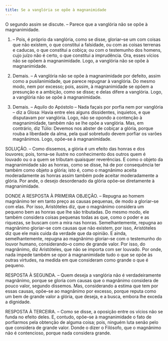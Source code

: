 ```yaml
---
title: Se a vanglória se opõe à magnanimidade
---
```


O segundo assim se discute. – Parece que a vanglória não se opõe à magnanimidade.  

1. – Pois, é próprio da vanglória, como se disse, gloriar–se um com coisas que não existem, o que constitui a falsidade, ou com as coisas terrenas e caducas, o que constitui a cobiça; ou com o testemunho dos homens, cujo juízo não é certo, o que constitui a imprudência. Ora, esses vícios não se opõem à magnanimidade. Logo, a vanglória não se opõe à magnanimidade.  

2. Demais. – A vanglória não se opõe à magnanimidade por defeito, assim como a pusilanimidade, que parece repugnar à vanglória. Do mesmo modo, nem por excesso; pois, assim, à magnanimidade se opõem a presunção e a ambição, como se disse; e delas difere a vanglória. Logo, a vanglória não se opõe à magnanimidade.  

3. Demais. – Aquilo do Apóstolo – Nada façais por porfia nem por vanglória – diz a Glosa: Havia entre eles alguns dissidentes, inquietos, e que disputavam por vanglória. Logo, não se opondo a contenção à magnanimidade, também não se lhe opõe a vanglória.  Mas, em contrário, diz Túlio: Devemos nos abster de cobiçar a glória, porque rouba a liberdade da alma, pela qual sobretudo devem porfiar os varões magnânimos. Logo, opõe–se à magnanimidade.  

SOLUÇÃO. – Como dissemos, a glória é um efeito das honras e dos louvores; pois, torna–se ilustre no conhecimento dos outros quem é louvado ou o a quem se tributam quaisquer reverências. E como o objeto da magnanimidade são as honras, como se disse, há de por consequência ter também como objeto a glória; isto é, como o magnânimo aceita moderadamente as honras assim também pode aceitar moderadamente a glória. Por ande, o desejo desordenado da glória opõe–se diretamente à magnanimidade.  

DONDE A RESPOSTA À PRIMEIRA OBJEÇÃO. – Repugna ao homem magnânimo ter em tanto preço as causas pequenas, de modo a gloriar–se com elas. Por isso, Aristóteles diz, que o magnânimo considera um pequeno bem as honras que lhe são tributadas. Do mesmo modo, ele também considera coisas pequenas todas as que, como o poder e as riquezas, se buscam com a mira nas honras. Semelhantemente, repugna ao magnânimo gloriar–se com causas que não existem, por isso, Aristóteles diz que ele mais cuida da verdade que da opinião. E ainda, semelhantemente, repugna ao magnânimo gloriar–se com o testemunho do louvor humano, considerando–o como de grande valor. Por isso, do magnânimo, diz Aristóteles, que não se importa com ser louvado. Por onde, nada impede também se opor à magnanimidade tudo o que se opõe às outras virtudes, na medida em que consideram como grande o que é pequeno.  

RESPOSTA À SEGUNDA. – Quem deseja a vanglória não é verdadeiramente magnânimo, porque se gloria com causas que o magnânimo considera de pouco valor, segundo dissemos. Mas, considerando a estima que tem por essas causas, opõe–se ao magnânimo por excesso, porque reputa como um bem de grande valor a glória, que deseja, e a busca, embora lhe exceda a dignidade.  

RESPOSTA À TERCEIRA. – Como se disse, a oposição entre os vícios não se funda no efeito deles. E, contudo, opõe–se à magnanimidade o fato de porfiarmos pela obtenção de alguma coisa; pois, ninguém luta senão pelo que considera de grande valor. Donde o dizer o Filósofo, que o magnânimo não é contencioso, porque nada considera grande.